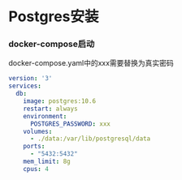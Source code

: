 Postgres安装
=

### docker-compose启动
docker-compose.yaml中的xxx需要替换为真实密码
```yaml
version: '3'
services:
  db:
    image: postgres:10.6
    restart: always
    environment:
      POSTGRES_PASSWORD: xxx
    volumes:
      - ./data:/var/lib/postgresql/data
    ports:
      - "5432:5432"
    mem_limit: 8g
    cpus: 4
```
